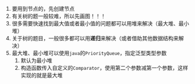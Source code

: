 1. 要用到节点的，先创建节点
2. 有关树的题一般较难，所以先画图！！！
3. 很多需要快速找到最大值或者最小值的问题都可以用堆来解决（最大堆、最小堆）
4. 关于树的题目，一般很多都可以用**递归**来解决（或者借助其他数据结构来解决）
5. 最大堆、最小堆可以使用`java`的`PriorityQueue`，指定泛型类型参数
   1. 默认为最小堆
   2. 构造函数传入自定义的`Comparator`，使用第二个参数减第一个参数，这样实现的就是最大堆

